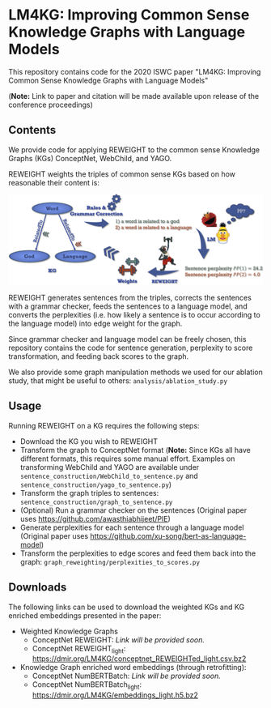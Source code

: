 
# LM4KG: Improving Common Sense Knowledge Graphs with Language Models

This repository contains code for the 2020 ISWC paper 
"LM4KG: Improving Common Sense Knowledge Graphs with Language Models"

(**Note:** Link to paper and citation will be made available upon release of the conference proceedings)

## Contents
We provide code for applying REWEIGHT to the common sense Knowledge Graphs (KGs) ConceptNet, WebChild, and YAGO. 

REWEIGHT weights the triples of common sense KGs based on how reasonable their content is:

![REWEIGHT Pipeline](/imgs/reweight_pipeline.png)

REWEIGHT generates sentences from the triples, corrects the sentences with a grammar checker, feeds the sentences to a language model, 
and converts the perplexities (i.e. how likely a sentence is to occur according to the language model) 
into edge weight for the graph. 

Since grammar checker and language model can be freely chosen, this repository contains the code for sentence generation, 
perplexity to score transformation, and feeding back scores to the graph.

We also provide some graph manipulation methods we used for our ablation study, that might be useful to others: `analysis/ablation_study.py`

## Usage
Running REWEIGHT on a KG requires the following steps:
* Download the KG you wish to REWEIGHT
* Transform the graph to ConceptNet format 
(**Note:** Since KGs all have different formats, this requires some manual effort. 
Examples on transforming WebChild and YAGO are available under 
`sentence_construction/WebChild_to_sentence.py` and `sentence_construction/yago_to_sentence.py`)
* Transform the graph triples to sentences: `sentence_construction/graph_to_sentence.py`
* (Optional) Run a grammar checker on the sentences (Original paper uses https://github.com/awasthiabhijeet/PIE)
* Generate perplexities for each sentence through a language model 
(Original paper uses https://github.com/xu-song/bert-as-language-model)
* Transform the perplexities to edge scores and feed them back into the graph: 
`graph_reweighting/perplexities_to_scores.py`

## Downloads
The following links can be used to download the weighted KGs and 
KG enriched embeddings presented in the paper:
* Weighted Knowledge Graphs
    * ConceptNet REWEIGHT: *Link will be provided soon.*
    * ConceptNet REWEIGHT<sub>light</sub>: https://dmir.org/LM4KG/conceptnet_REWEIGHTed_light.csv.bz2
* Knowledge Graph enriched word embeddings (through retrofitting):
    * ConceptNet NumBERTBatch: *Link will be provided soon.*
    * ConceptNet NumBERTBatch<sub>light</sub>: https://dmir.org/LM4KG/embeddings_light.h5.bz2
    
